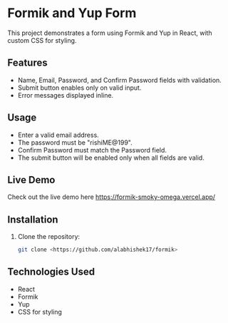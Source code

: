 # Formik and Yup Form 

This project demonstrates a form using Formik and Yup in React, with custom CSS for styling.

## Features

- Name, Email, Password, and Confirm Password fields with validation.
- Submit button enables only on valid input.
- Error messages displayed inline.

## Usage
- Enter a valid email address.
- The password must be "rishiME@199".
- Confirm Password must match the Password field.
- The submit button will be enabled only when all fields are valid.

## Live Demo
Check out the live demo here https://formik-smoky-omega.vercel.app/

## Installation

1. Clone the repository:
   ```bash
   git clone <https://github.com/alabhishek17/formik>

## Technologies Used
- React
- Formik
- Yup
- CSS for styling